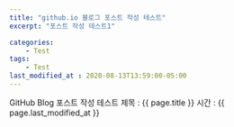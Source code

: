 ```yaml
---
title: "github.io 블로그 포스트 작성 테스트"
excerpt: "포스트 작성 테스트1"

categories:
    - Test
tags:
    - Test
last_modified_at : 2020-08-13T13:59:00-05:00
---
```


GitHub Blog 포스트 작성 테스트
제목 : {{ page.title }}
시간 : {{ page.last_modified_at }}


